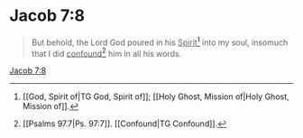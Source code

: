 # Jacob 7:8

> But behold, the Lord God poured in his <u>Spirit</u>[^a] into my soul, insomuch that I did <u>confound</u>[^b] him in all his words.

[Jacob 7:8](https://www.churchofjesuschrist.org/study/scriptures/bofm/jacob/7?lang=eng&id=p8#p8)


[^a]: [[God, Spirit of|TG God, Spirit of]]; [[Holy Ghost, Mission of|Holy Ghost, Mission of]].  
[^b]: [[Psalms 97.7|Ps. 97:7]]. [[Confound|TG Confound]].  
